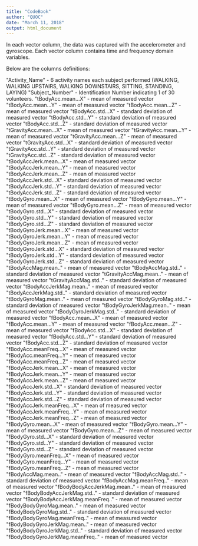 ```yaml
---
title: "CodeBook"
author: "QUOC"
date: "March 11, 2018"
output: html_document
---
```

In each vector column, the data was captured with the accelerometer and gyroscope. Each vector column contains time and frequency domain variables. 

Below are the columns definitions:

"Activity_Name" - 6 activity names each subject performed (WALKING, WALKING UPSTAIRS, WALKING DOWNSTAIRS, SITTING, STANDING, LAYING)
"Subject_Number" - Identification Number indicating 1 of 30 volunteers. 
"tBodyAcc.mean...X" - mean of measured vector
"tBodyAcc.mean...Y" - mean of measured vector
"tBodyAcc.mean...Z" - mean of measured vector
"tBodyAcc.std...X" - standard deviation of measured vector
"tBodyAcc.std...Y" - standard deviation of measured vector
"tBodyAcc.std...Z" - standard deviation of measured vector
"tGravityAcc.mean...X" - mean of measured vector
"tGravityAcc.mean...Y" - mean of measured vector
"tGravityAcc.mean...Z" - mean of measured vector
"tGravityAcc.std...X" - standard deviation of measured vector
"tGravityAcc.std...Y" - standard deviation of measured vector
"tGravityAcc.std...Z" - standard deviation of measured vector
"tBodyAccJerk.mean...X" - mean of measured vector
"tBodyAccJerk.mean...Y" - mean of measured vector
"tBodyAccJerk.mean...Z" - mean of measured vector
"tBodyAccJerk.std...X" - standard deviation of measured vector
"tBodyAccJerk.std...Y" - standard deviation of measured vector
"tBodyAccJerk.std...Z" - standard deviation of measured vector
"tBodyGyro.mean...X" - mean of measured vector
"tBodyGyro.mean...Y" - mean of measured vector
"tBodyGyro.mean...Z" - mean of measured vector
"tBodyGyro.std...X" - standard deviation of measured vector
"tBodyGyro.std...Y" - standard deviation of measured vector
"tBodyGyro.std...Z" - standard deviation of measured vector
"tBodyGyroJerk.mean...X" - mean of measured vector
"tBodyGyroJerk.mean...Y" - mean of measured vector
"tBodyGyroJerk.mean...Z" - mean of measured vector
"tBodyGyroJerk.std...X" - standard deviation of measured vector
"tBodyGyroJerk.std...Y" - standard deviation of measured vector
"tBodyGyroJerk.std...Z" - standard deviation of measured vector
"tBodyAccMag.mean.." - mean of measured vector
"tBodyAccMag.std.." - standard deviation of measured vector
"tGravityAccMag.mean.." - mean of measured vector
"tGravityAccMag.std.." - standard deviation of measured vector
"tBodyAccJerkMag.mean.." - mean of measured vector
"tBodyAccJerkMag.std.." - standard deviation of measured vector
"tBodyGyroMag.mean.." - mean of measured vector
"tBodyGyroMag.std.." - standard deviation of measured vector
"tBodyGyroJerkMag.mean.." - mean of measured vector
"tBodyGyroJerkMag.std.." - standard deviation of measured vector
"fBodyAcc.mean...X" - mean of measured vector
"fBodyAcc.mean...Y" - mean of measured vector
"fBodyAcc.mean...Z" - mean of measured vector
"fBodyAcc.std...X" - standard deviation of measured vector
"fBodyAcc.std...Y" - standard deviation of measured vector
"fBodyAcc.std...Z" - standard deviation of measured vector
"fBodyAcc.meanFreq...X" - mean of measured vector
"fBodyAcc.meanFreq...Y" - mean of measured vector
"fBodyAcc.meanFreq...Z" - mean of measured vector
"fBodyAccJerk.mean...X" - mean of measured vector
"fBodyAccJerk.mean...Y" - mean of measured vector
"fBodyAccJerk.mean...Z" - mean of measured vector
"fBodyAccJerk.std...X" - standard deviation of measured vector
"fBodyAccJerk.std...Y" - standard deviation of measured vector
"fBodyAccJerk.std...Z" - standard deviation of measured vector
"fBodyAccJerk.meanFreq...X" - mean of measured vector
"fBodyAccJerk.meanFreq...Y" - mean of measured vector
"fBodyAccJerk.meanFreq...Z" - mean of measured vector
"fBodyGyro.mean...X" - mean of measured vector
"fBodyGyro.mean...Y" - mean of measured vector
"fBodyGyro.mean...Z" - mean of measured vector
"fBodyGyro.std...X" - standard deviation of measured vector
"fBodyGyro.std...Y" - standard deviation of measured vector
"fBodyGyro.std...Z" - standard deviation of measured vector
"fBodyGyro.meanFreq...X" - mean of measured vector
"fBodyGyro.meanFreq...Y" - mean of measured vector
"fBodyGyro.meanFreq...Z" - mean of measured vector
"fBodyAccMag.mean.." - mean of measured vector
"fBodyAccMag.std.." - standard deviation of measured vector
"fBodyAccMag.meanFreq.." - mean of measured vector
"fBodyBodyAccJerkMag.mean.." - mean of measured vector
"fBodyBodyAccJerkMag.std.." - standard deviation of measured vector
"fBodyBodyAccJerkMag.meanFreq.." - mean of measured vector
"fBodyBodyGyroMag.mean.." - mean of measured vector
"fBodyBodyGyroMag.std.." - standard deviation of measured vector
"fBodyBodyGyroMag.meanFreq.." - mean of measured vector
"fBodyBodyGyroJerkMag.mean.." - mean of measured vector
"fBodyBodyGyroJerkMag.std.." - standard deviation of measured vector
"fBodyBodyGyroJerkMag.meanFreq.." - mean of measured vector